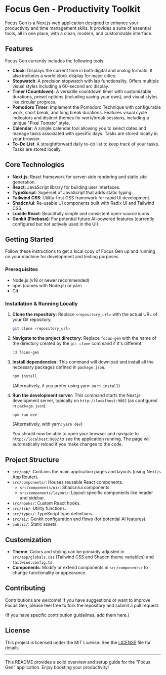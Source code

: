 
# Focus Gen - Productivity Toolkit

Focus Gen is a Next.js web application designed to enhance your productivity and time management skills. It provides a suite of essential tools, all in one place, with a clean, modern, and customizable interface.

## Features

Focus Gen currently includes the following tools:

*   **Clock**: Displays the current time in both digital and analog formats. It also includes a world clock display for major cities.
*   **Stopwatch**: A precision stopwatch with lap functionality. Offers multiple visual styles including a 60-second arc display.
*   **Timer (Countdown)**: A versatile countdown timer with customizable durations, preset options (including saving your own), and visual styles like circular progress.
*   **Pomodoro Timer**: Implement the Pomodoro Technique with configurable work, short break, and long break durations. Features visual cycle indicators and distinct themes for work/break sessions, including a unique "Pixel Tomato" style.
*   **Calendar**: A simple calendar tool allowing you to select dates and manage tasks associated with specific days. Tasks are stored locally in your browser.
*   **To-Do List**: A straightforward daily to-do list to keep track of your tasks. Tasks are stored locally.

## Core Technologies

*   **Next.js**: React framework for server-side rendering and static site generation.
*   **React**: JavaScript library for building user interfaces.
*   **TypeScript**: Superset of JavaScript that adds static typing.
*   **Tailwind CSS**: Utility-first CSS framework for rapid UI development.
*   **Shadcn/ui**: Re-usable UI components built with Radix UI and Tailwind CSS.
*   **Lucide React**: Beautifully simple and consistent open-source icons.
*   **Genkit (Firebase)**: For potential future AI-powered features (currently configured but not actively used in the UI).

## Getting Started

Follow these instructions to get a local copy of Focus Gen up and running on your machine for development and testing purposes.

### Prerequisites

*   Node.js (v18 or newer recommended)
*   npm (comes with Node.js) or yarn
*   Git

### Installation & Running Locally

1.  **Clone the repository:**
    Replace `<repository_url>` with the actual URL of your Git repository.
    ```bash
    git clone <repository_url>
    ```

2.  **Navigate to the project directory:**
    Replace `focus-gen` with the name of the directory created by the `git clone` command if it's different.
    ```bash
    cd focus-gen
    ```

3.  **Install dependencies:**
    This command will download and install all the necessary packages defined in `package.json`.
    ```bash
    npm install
    ```
    (Alternatively, if you prefer using yarn: `yarn install`)

4.  **Run the development server:**
    This command starts the Next.js development server, typically on `http://localhost:9002` (as configured in `package.json`).
    ```bash
    npm run dev
    ```
    (Alternatively, with yarn: `yarn dev`)

    You should now be able to open your browser and navigate to `http://localhost:9002` to see the application running. The page will automatically reload if you make changes to the code.

## Project Structure

*   `src/app/`: Contains the main application pages and layouts (using Next.js App Router).
*   `src/components/`: Houses reusable React components.
    *   `src/components/ui/`: Shadcn/ui components.
    *   `src/components/layout/`: Layout-specific components like header and sidebar.
*   `src/hooks/`: Custom React hooks.
*   `src/lib/`: Utility functions.
*   `src/types/`: TypeScript type definitions.
*   `src/ai/`: Genkit configuration and flows (for potential AI features).
*   `public/`: Static assets.

## Customization

*   **Theme**: Colors and styling can be primarily adjusted in `src/app/globals.css` (Tailwind CSS and Shadcn theme variables) and `tailwind.config.ts`.
*   **Components**: Modify or extend components in `src/components/` to change functionality or appearance.

## Contributing

Contributions are welcome! If you have suggestions or want to improve Focus Gen, please feel free to fork the repository and submit a pull request.

(If you have specific contribution guidelines, add them here.)

## License

This project is licensed under the MIT License. See the [LICENSE](LICENSE) file for details.

---

This README provides a solid overview and setup guide for the "Focus Gen" application.
Enjoy boosting your productivity!
